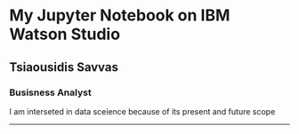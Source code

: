 # My Jupyter Notebook on IBM Watson Studio
## Tsiaousidis Savvas
### Busisness Analyst
I am interseted in data sceience because of its present and future scope
********************
